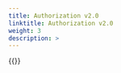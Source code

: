 ```yaml
---
title: Authorization v2.0
linktitle: Authorization v2.0
weight: 3
description: >
---
```

{{<include  file="content/v1/getting-started/upgrade/helm/module/authorization.md" >}}
